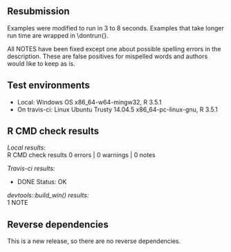 ## Resubmission

Examples were modified to run in 3 to 8 seconds. Examples that take longer run time are wrapped in \dontrun{}.  

All NOTES have been fixed except one about possible spelling errors in the description. These are false positives for mispelled words and authors would like to keep as is.  

## Test environments
* Local: Windows OS  x86_64-w64-mingw32, R 3.5.1
* On travis-ci: Linux Ubuntu Trusty 14.04.5 x86_64-pc-linux-gnu, R 3.5.1

## R CMD check results

*Local results:*   
R CMD check results
0 errors | 0 warnings | 0 notes  

*Travis-ci results:*   
* DONE
Status: OK 

*devtools::build_win() results:*   
1 NOTE

## Reverse dependencies
This is a new release, so there are no reverse dependencies.
